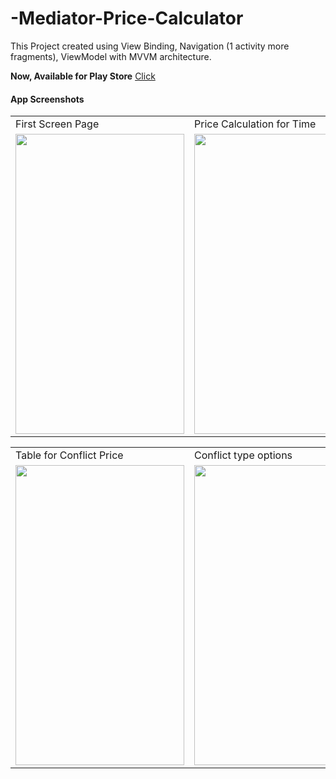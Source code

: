 # -Mediator-Price-Calculator

This Project created using View Binding, Navigation (1 activity more fragments), ViewModel with MVVM architecture.

**Now, Available for Play Store**  [Click](https://play.google.com/store/apps/details?id=com.kemalurekli.pricecalculator&hl=en_US&gl=US)

#### App Screenshots

<table>
  <tr>
    <td>First Screen Page</td>
     <td>Price Calculation for Time</td>
     <td>Deal Price Calculations for conflict</td>
  </tr>
  <tr>
    <td><img src="https://user-images.githubusercontent.com/66143323/145673378-8b087c37-876b-4662-a84a-15a943a9636d.png" width=270 height=480></td>
    <td><img src="https://user-images.githubusercontent.com/66143323/145673380-8b64bea7-2543-4cbc-bbd0-e407fd42840f.png" width=270 height=480></td>
    <td><img src="https://user-images.githubusercontent.com/66143323/145673384-f7903ed6-8a2d-4e8e-b8b8-3c4c72f6876e.png" width=270 height=480></td>
  </tr>
 </table>


<table>
  <tr>
    <td>Table for Conflict Price</td>
     <td>Conflict type options</td>
     <td>Date Calculations</td>
  </tr>
  <tr>
    <td><img src="https://user-images.githubusercontent.com/66143323/145673383-47f06a2f-aa67-41e6-a053-dfad13737b29.png" width=270 height=480></td>
    <td><img src="https://user-images.githubusercontent.com/66143323/145673382-f49e5aad-2a99-4583-bec9-79e8a220176f.png" width=270 height=480></td>
    <td><img src="https://user-images.githubusercontent.com/66143323/145673385-60f265df-cd69-41c7-94bb-52c930e30f49.png" width=270 height=480></td>
  </tr>
 </table>
 
 
